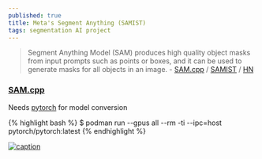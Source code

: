 ```yaml
---
published: true
title: Meta's Segment Anything (SAMIST)
tags: segmentation AI project
---
```

> Segment Anything Model (SAM) produces high quality object masks from input prompts such as points or boxes, and it can be used to generate masks for all objects in an image. - [SAM.cpp](https://github.com/YavorGIvanov/sam.cpp?tab=readme-ov-file#samcpp) /  [SAMIST](https://github.com/dibrale/samist?tab=readme-ov-file#samist) / [HN](https://news.ycombinator.com/item?id=37398891) 

### [SAM.cpp](https://github.com/YavorGIvanov/sam.cpp?tab=readme-ov-file#samcpp)

Needs [pytorch](https://github.com/pytorch/pytorch?tab=readme-ov-file#docker-image) for model conversion

{% highlight bash %}
$ podman run --gpus all --rm -ti --ipc=host pytorch/pytorch:latest
{% endhighlight %}



[![caption](https://github.com/facebookresearch/segment-anything/raw/main/assets/masks2.jpg?raw=true)](https://github.com/facebookresearch/segment-anything/?tab=readme-ov-file#segment-anything)
